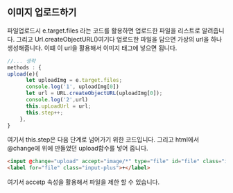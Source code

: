 ## 이미지 업로드하기

파일업로드시 e.target.files 라는 코드를 활용하면 업로드한 파일을 리스트로 알려줍니다. 그리고 Url.createObjectURL()여기다 업로드한 파일을 담으면 가상의 url을 하나 생성해줍니다. 이떄 이 url을 활용해서 이미지 태그에 넣으면 됩니다.

```js
//... 생략
methods : {
upload(e){
      let uploadImg = e.target.files;
      console.log('1', uploadImg[0])
      let url = URL.createObjectURL(uploadImg[0]);
      console.log('2',url)
      this.upLoadUrl = url;
      this.step++;
    },
}
```

여기서 this.step은 다음 단계로 넘어가기 위한 코드입니다. 그리고 html에서 @change에 위에 만들었던 upload함수를 넣어 줍니다.

```html
<input @change="upload" accept="image/*" type="file" id="file" class="inputfile" />
<label for="file" class="input-plus">+</label>
```

여기서 accetp 속성을 활용해서 파일을 제한 할 수 있습니다.